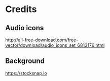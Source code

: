 # Credits

## Audio icons
http://all-free-download.com/free-vector/download/audio_icons_set_6813176.html

## Background
https://stocksnap.io
